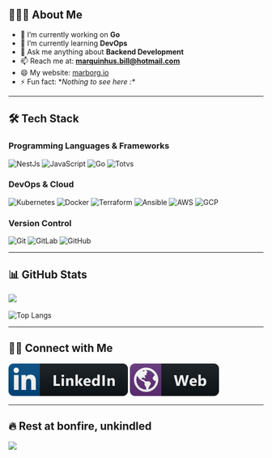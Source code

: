 ## 👨🏻‍💻 About Me

- 🔭 I’m currently working on **Go**
- 🌱 I’m currently learning **DevOps**
- 💬 Ask me anything about **Backend Development**
- 📫 Reach me at: **marquinhus.bill@hotmail.com**
- 😄 My website: [marborg.io](https://marborg.io/)
- ⚡ Fun fact: **Nothing to see here :\**

---

## 🛠 Tech Stack

### Programming Languages & Frameworks
![NestJs](https://img.shields.io/badge/NestJs-grey?style=for-the-badge&logo=NestJs&logoColor=white&labelColor=E0234E)
![JavaScript](https://img.shields.io/badge/-JavaScript-grey?style=for-the-badge&logo=javascript&logoColor=white&labelColor=F0DB4F)
![Go](https://img.shields.io/badge/-Go-grey?style=for-the-badge&logo=go&logoColor=white&labelColor=00ADD8)
![Totvs](https://img.shields.io/badge/-ADVPL/TLPP-grey?style=for-the-badge&logo=Totvs&logoColor=white&labelColor=00AEEF)

### DevOps & Cloud
![Kubernetes](https://img.shields.io/badge/-Kubernetes-grey?style=for-the-badge&logo=Kubernetes&logoColor=white&labelColor=326CE5)
![Docker](https://img.shields.io/badge/-Docker-grey?style=for-the-badge&logo=Docker&logoColor=white&labelColor=2496ED)
![Terraform](https://img.shields.io/badge/-Terraform-grey?style=for-the-badge&logo=Terraform&logoColor=white&labelColor=623CE4)
![Ansible](https://img.shields.io/badge/-Ansible-grey?style=for-the-badge&logo=Ansible&logoColor=white&labelColor=000000)
![AWS](https://img.shields.io/badge/-AWS-grey?style=for-the-badge&logo=Amazon&logoColor=white&labelColor=FF9900)
![GCP](https://img.shields.io/badge/-GCP-grey?style=for-the-badge&logo=google%20cloud&logoColor=white&labelColor=4285F4)

### Version Control
![Git](https://img.shields.io/badge/-Git-grey?style=for-the-badge&logo=git&logoColor=white&labelColor=f34f29)
![GitLab](https://img.shields.io/badge/-GitLab-grey?style=for-the-badge&logo=GitLab&logoColor=white&labelColor=f34f29)
![GitHub](https://img.shields.io/badge/-GitHub-grey?style=for-the-badge&logo=github&logoColor=white&labelColor=000)

---

## 📊 GitHub Stats

<img src="https://github-readme-stats.vercel.app/api?username=marski10&show_icons=true&theme=radical&title_color=00004&text_color=fff&icon_color=00004">

![Top Langs](https://github-readme-stats.vercel.app/api/top-langs/?username=marski10&theme=radical&title_color=00004&text_color=fff)

---

## 🤝🏻 Connect with Me

[![LinkedIn](https://raw.githubusercontent.com/MikeCodesDotNET/ColoredBadges/master/svg/social/linkedin.svg)](https://www.linkedin.com/in/marski10/)
[![Website](https://raw.githubusercontent.com/MikeCodesDotNET/ColoredBadges/master/svg/dev/misc/web.svg)](https://marborg.io/)

---

## 🔥 Rest at bonfire, unkindled

<img src="https://64.media.tumblr.com/24c11c5f8264b1e55a7bbea86e0f02cd/tumblr_oicaqhd9ul1tgzy56o1_1280.gif" width="40%">

